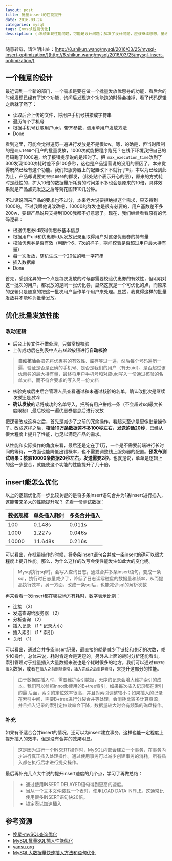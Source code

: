 ```yaml
---
layout: post
title: 批量insert的性能提升
date: 2016-03-24
categories: mysql
tags: [mysql性能优化]
description: 小系统出现性能问题，可能是设计问题；解决了设计问题，应该继续想想，量级再大的话，应该怎么做。
---
```


随意转载，请注明出处：[http://8.shikun.wang/mysql/2016/03/25/mysql-insert-optimization/](http://8.shikun.wang/mysql/2016/03/25/mysql-insert-optimization/)


## 一个随意的设计

最近调到一个新的部门，一个需求是要在做一个批量发放优惠券的功能，看后台的时候发现已经有了这个功能，询问后发现这个功能跑的时候会挂掉，看了代码逻辑之后就了然了：

- 读取后台上传的文件，将用户手机号拼接成字符串
- 遍历每个手机号 
- 根据手机号获取用户uid，带齐参数，调用单用户发放方法
- Done

看到这里，可能会觉得遍历一遍进行发放是不是很low。嗯，的确是，但当时限制的是`最大1000个`用户的批量发放，1000次就能把程序跑死？在线下环境我把自己的号码跑了1000遍，给了报错提示说的是超时了。把`
max_execution_time`改到了300发现1000次耗时差不多100多秒，这也是产品运营说的没用的原因了，本来觉得既然已经有这个功能。我们把服务器上的配置改下不就行了吗，本以为已经到此为止，产品却说要`支持到10000`的群发，（此处贴个表示开心的图），原来的方式耗时是线性的，扩大10倍的数据量所耗费的时间差不多也会是原来的10倍，具体效果就是产品点完发送之后等菊花图转10几分钟。

不过话说回来产品的要求也不过分，本来老大说要拒绝掉这个需求，只支持到1000的。不过我跟他说改改吧，10000的群发也是很有必要的，用户基数差不多200w，要跟产品说只支持到1000我都不好意思了。现在，我们继续看看原有的代码逻辑：

- 根据优惠券id取得优惠券基本信息
- 根据用户uid和优惠券id从发放记录里取得用户对这张优惠券的持有量
- 校验优惠券是否有效（判断个6、7次的样子，期间校验是否超过用户最大持有量）
- 每一次发放，随机生成一个20位的唯一字符串
- 插入数据库
- Done

首先，感到诧异的一个点是每次发放的时候都需要校验优惠券的有效性，但明明对这一批次的用户，都发放的是同一张优化券，显然这就是一个可优化的点，而原来的逻辑只是随意的把这一批次用户当作单个用户来处理。显然，我觉得这样的批量发放并不能称为批量发放。

## 优化批量发放性能

### 改动逻辑

- 后台上传文件不做处理，只做常规校验
- 上传成功后在列表中点击*核验*按钮进行**自动核验**

> **自动核验**会把先将优惠券的有效性、库存等过一遍，然后每个号码遍历一遍，验证是否是正确的手机号、是否是我们的用户（有无uid）、是否超过该优惠券的最大持有量，最终将用户手机号和对应uid写入一份通过核验的名单文档，而不符合要求的写入另一份文档

- 核验完成后由后台管理人员查看通过和未通过核验的名单，确认改批次是继续*发放*还是*放弃*
- **确认发放**的话将成功的名单导入，把所有用户拼成一条（不会超过sql最大长度限制）,最后校验一遍优惠券信息后进行发放

把逻辑改成这样之后，首先是减少了之前的冗余操作，看起来至少是更像批量操作了。改成这样之后，**核验10万条数据差不多100秒左右，发送的话20秒**，已经从很大程度上提升了性能，也足以满足产品的需求。

从性能和实际操作的角度来看，最后还是定在了1万，一个是不需要前端进行长时间的等待，一方面也能降低出错概率，也不需要调整线上服务器的配置。**预发布测试结果：核验10000条数据20秒左右，发送需要2秒**。也就是说，单单是逻辑上的这一步整合，就能使这个功能的性能提升了几十倍。

## insert能怎么优化

以上的逻辑优化有一步比较关键的是将多条insert语句合并为1条insert进行插入，这能带来多大的性能提升呢？
先看一份测试数据：

|  数据规模  | 单条插入耗时 | 多条合并插入 |
| ---------- | ------------ | ------------ |
|    100     |    0.148s    |    0.011s    |
|    1000    |    1.227s    |    0.046s    |
|    10000   |    11.648s   |    0.216s    |

可以看出，在批量操作的时候，将多条insert语句合并成一条insert的确可以很大程度上提升性能。那么，为什么这样的改写会使性能发生如此大的变化呢。

> Mysql执行sql时，会写入查询日志，通过合并多条insert语句，变成一条sql，执行时日志量减少了，降低了日志读写磁盘的数据量和频率，从而提高执行效率，另一方面，改成一条sql后，也能减少sql的解析次数

再来看看一次insert都在哪些地方有耗时，数字表示比例：

- 连接 （3）
- 发送查询给服务器 （2）
- 分析查询 （2）
- 插入记录 （1 * 记录大小）
- 插入索引 （1 * 索引）
- 关闭 （1）

可以看出，通过合并多条insert记录，最直接的就是减少了链接和关闭的次数，减少IO操作，总体来说，耗时肯定会是更短的，另外从上面的耗时分析还能看出，索引管理对于批量插入大量数据来说也是个耗时很多的地方。我们可以通过`有序的插入`数据，或者在`插入之前删除索引，插入完成之后重建索引`，来提升这部分的性能。

> 由于数据库插入时，需要维护索引数据，无序的记录会增大维护索引的成本。我们可以参照innodb使用的B+tree索引，如果每次插入记录都在索引的最 后面，索引的定位效率很高，并且对索引调整较小；如果插入的记录在索引中间，需要B+tree进行分裂合并等处理，会消耗比较多计算资源，并且插入记录的索引定位效率会下降，数据量较大时会有频繁的磁盘操作。

### 补充

如果有不适合合并insert的情况，还可以为insert建立事务，这样也能一定程度上提升插入的效率，但是没有合并的效果明显。

> 这是因为进行一个INSERT操作时，MySQL内部会建立一个事务，在事务内才进行真正插入处理操作。通过使用事务可以减少创建事务的消耗，所有插入都在执行后才进行提交操作。

最后再补充几点大牛说的提升insert速度的几个点，学习了再做总结：

> - 通过使用INSERT DELAYED语句得到更高的速度。
> - 当从一个文本文件装载一个表时，使用LOAD DATA INFILE。这通常比使用很多INSERT语句快20倍。
> - 锁定表以加速插入


## 参考资源
- [挽星-mySQL查询优化](http://www.cnblogs.com/younggun/articles/1719943.html)
- [MySQL批量SQL插入性能优化](http://m.oschina.net/blog/296846)
- [yansu.org](http://yansu.org/2014/04/16/insert-large-number-of-data-in-mysql.html)
- [MySQL大数据量快速插入方法和语句优化](http://www.mincoder.com/article/1117.shtml)

